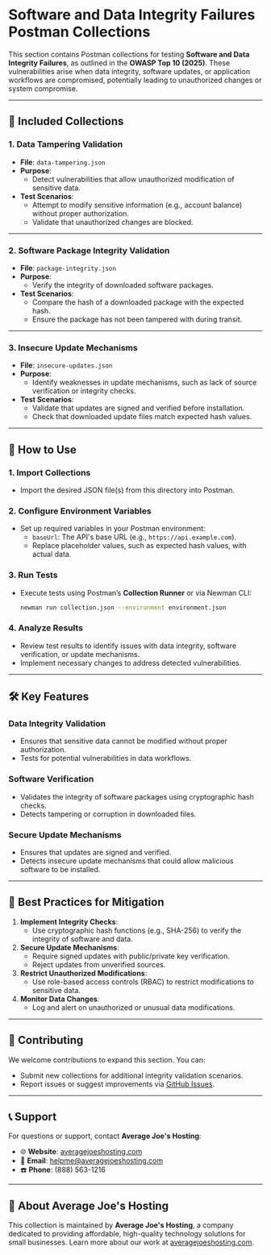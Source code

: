 # Software and Data Integrity Failures Postman Collections

This section contains Postman collections for testing **Software and Data Integrity Failures**, as outlined in the **OWASP Top 10 (2025)**. These vulnerabilities arise when data integrity, software updates, or application workflows are compromised, potentially leading to unauthorized changes or system compromise.

---

## 📂 **Included Collections**

### **1. Data Tampering Validation**
- **File**: `data-tampering.json`
- **Purpose**:
  - Detect vulnerabilities that allow unauthorized modification of sensitive data.
- **Test Scenarios**:
  - Attempt to modify sensitive information (e.g., account balance) without proper authorization.
  - Validate that unauthorized changes are blocked.

---

### **2. Software Package Integrity Validation**
- **File**: `package-integrity.json`
- **Purpose**:
  - Verify the integrity of downloaded software packages.
- **Test Scenarios**:
  - Compare the hash of a downloaded package with the expected hash.
  - Ensure the package has not been tampered with during transit.

---

### **3. Insecure Update Mechanisms**
- **File**: `insecure-updates.json`
- **Purpose**:
  - Identify weaknesses in update mechanisms, such as lack of source verification or integrity checks.
- **Test Scenarios**:
  - Validate that updates are signed and verified before installation.
  - Check that downloaded update files match expected hash values.

---

## 🚀 **How to Use**

### **1. Import Collections**
- Import the desired JSON file(s) from this directory into Postman.

### **2. Configure Environment Variables**
- Set up required variables in your Postman environment:
  - `baseUrl`: The API's base URL (e.g., `https://api.example.com`).
  - Replace placeholder values, such as expected hash values, with actual data.

### **3. Run Tests**
- Execute tests using Postman’s **Collection Runner** or via Newman CLI:
  ```bash
  newman run collection.json --environment environment.json
  ```

### **4. Analyze Results**
- Review test results to identify issues with data integrity, software verification, or update mechanisms.
- Implement necessary changes to address detected vulnerabilities.

---

## 🛠️ **Key Features**

### **Data Integrity Validation**
- Ensures that sensitive data cannot be modified without proper authorization.
- Tests for potential vulnerabilities in data workflows.

### **Software Verification**
- Validates the integrity of software packages using cryptographic hash checks.
- Detects tampering or corruption in downloaded files.

### **Secure Update Mechanisms**
- Ensures that updates are signed and verified.
- Detects insecure update mechanisms that could allow malicious software to be installed.

---

## 📄 **Best Practices for Mitigation**

1. **Implement Integrity Checks**:
   - Use cryptographic hash functions (e.g., SHA-256) to verify the integrity of software and data.
2. **Secure Update Mechanisms**:
   - Require signed updates with public/private key verification.
   - Reject updates from unverified sources.
3. **Restrict Unauthorized Modifications**:
   - Use role-based access controls (RBAC) to restrict modifications to sensitive data.
4. **Monitor Data Changes**:
   - Log and alert on unauthorized or unusual data modifications.

---

## 🤝 **Contributing**

We welcome contributions to expand this section. You can:
- Submit new collections for additional integrity validation scenarios.
- Report issues or suggest improvements via [GitHub Issues](https://github.com/AverageJoesHosting/CyberSecurity-OWASPTop10-Postman-Collections/issues).

---

## 📞 **Support**

For questions or support, contact **Average Joe's Hosting**:
- 🌐 **Website**: [averagejoeshosting.com](https://averagejoeshosting.com/)
- 📧 **Email**: [helpme@averagejoeshosting.com](mailto:helpme@averagejoeshosting.com)
- ☎️ **Phone**: (888) 563-1216

---

## 👋 **About Average Joe's Hosting**

This collection is maintained by **Average Joe's Hosting**, a company dedicated to providing affordable, high-quality technology solutions for small businesses. Learn more about our work at [averagejoeshosting.com](https://averagejoeshosting.com/).

